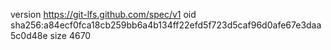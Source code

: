 version https://git-lfs.github.com/spec/v1
oid sha256:a84ecf0fca18cb259bb6a4b134ff22efd5f723d5caf96d0afe67e3daa5c0d48e
size 4670
